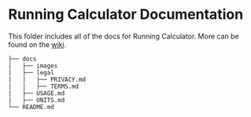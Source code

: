 # Running Calculator Documentation

This folder includes all of the docs for Running Calculator. More can be found on the [wiki](https://github.com/willtheorangeguy/Running-Calculator/wiki).

```text
├── docs
|   ├── images
|   ├── legal
|   |   ├── PRIVACY.md
|   |   ├── TERMS.md
|   ├── USAGE.md
|   ├── UNITS.md
└── README.md
```
